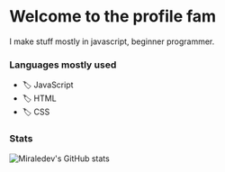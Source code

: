 <img src="https://media.discordapp.net/attachments/770436802208858112/801602144913457172/XD.gif" width="1000" height="3">

# Welcome to the profile fam

I make stuff mostly in javascript, beginner programmer.

### Languages mostly used

- 🏷️ JavaScript
- 🏷️ HTML
- 🏷️ CSS

### Stats

![Miraledev's GitHub stats](https://github-readme-stats.vercel.app/api?username=miraledev&show_icons=true&theme=radical)

<img src="https://media.discordapp.net/attachments/770436802208858112/801602144913457172/XD.gif" width="1000" height="3">

